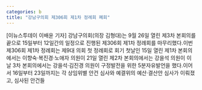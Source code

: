 ```yaml
---
categories: b
title: "강남구의회 제306회 제1차 정례회 폐회"
---
```

[이뉴스투데이 이배윤 기자] 강남구의회(의장 김형대)는 9월 26일 열린 제3차 본회의를 끝으로 15일부터 12일간의 일정으로 진행된 제306회 제1차 정례회를 마무리했다.이번 제306회 제1차 정례회는 제9대 의회 첫 정례회로 회기 첫날인 15일 열린 제1차 본회의에서는 이향숙·복진경·노애자 의원이 21일 열린 제2차 본회의에서는 강을석 의원이 이날 3차 본회의에서는 강을석·김진경 의원이 구정발전을 위한 5분자유발언을 했다.이어서 16일부터 23일까지는 각 상임위별 안건 심사와 예결위의 예산·결산안 심사가 이뤄졌고, 심사된 안건들